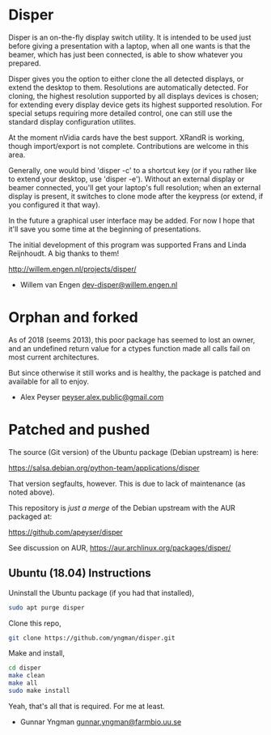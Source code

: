 # Disper

Disper is an on-the-fly display switch utility. It is intended to be used just
before giving a presentation with a laptop, when all one wants is that the
beamer, which has just been connected, is able to show whatever you prepared.

Disper gives you the option to either clone the all detected displays, or
extend the desktop to them. Resolutions are automatically detected. For
cloning, the highest resolution supported by all displays devices is chosen;
for extending every display device gets its highest supported resolution.
For special setups requiring more detailed control, one can still use the
standard display configuration utilites.

At the moment nVidia cards have the best support. XRandR is working, though
import/export is not complete. Contributions are welcome in this area.

Generally, one would bind 'disper -c' to a shortcut key (or if you rather
like to extend your desktop, use 'disper -e'). Without an external display
or beamer connected, you'll get your laptop's full resolution; when an external
display is present, it switches to clone mode after the keypress (or extend, if
you configured it that way).

In the future a graphical user interface may be added. For now I hope that it'll
save you some time at the beginning of presentations.

The initial development of this program was supported Frans and Linda
Reijnhoudt. A big thanks to them!

http://willem.engen.nl/projects/disper/

- Willem van Engen <dev-disper@willem.engen.nl>

# Orphan and forked

As of 2018 (seems 2013), this poor package has seemed to lost an owner,
and an undefined return value for a ctypes function made all calls fail on most
current architectures.

But since otherwise it still works and is healthy, the package is patched and available
for all to enjoy.

- Alex Peyser <peyser.alex.public@gmail.com>

# Patched and pushed

The source (Git version) of the Ubuntu package (Debian upstream) is here:

<https://salsa.debian.org/python-team/applications/disper>

That version segfaults, however. This is due to lack of maintenance (as noted above).

This repository is *just a merge* of the Debian upstream with the AUR packaged at:

<https://github.com/apeyser/disper>

See discussion on AUR, <https://aur.archlinux.org/packages/disper/>

## Ubuntu (18.04) Instructions

Uninstall the Ubuntu package (if you had that installed),

~~~bash
sudo apt purge disper
~~~

Clone this repo,

~~~bash
git clone https://github.com/yngman/disper.git
~~~

Make and install,

~~~bash
cd disper
make clean
make all
sudo make install
~~~

Yeah, that's all that is required. For me at least.

- Gunnar Yngman <gunnar.yngman@farmbio.uu.se>
